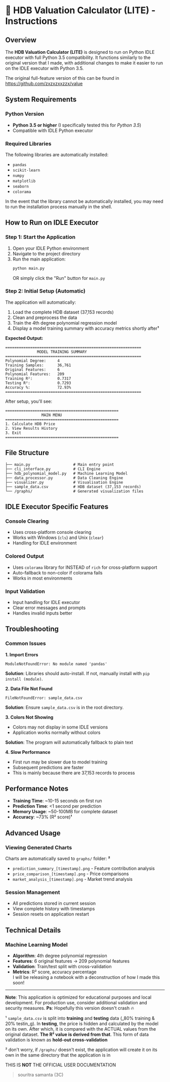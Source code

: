 # 🚀 HDB Valuation Calculator (LITE) - Instructions

## Overview
The **HDB Valuation Calculator (LITE)** is designed to run on Python IDLE executor with full Python 3.5 compatibility. It functions similarly to the original version that I made, with additional changes to make it easier to run on the IDLE executor with Python 3.5. 

The original full-feature version of this can be found in https://github.com/zxzxzxxzzx/value
## System Requirements

### Python Version
- **Python 3.5 or higher** (I specifically tested this for _Python 3.5_)
- Compatible with IDLE Python executor

### Required Libraries
The following libraries are automatically installed:
- `pandas`
- `scikit-learn`
- `numpy`
- `matplotlib`
- `seaborn`
- `colorama` 
  
In the event that the library cannot be automatically installed, you may need to run the installation process manually in the shell.

## How to Run on IDLE Executor

### Step 1: Start the Application
1. Open your IDLE Python environment
2. Navigate to the project directory
3. Run the main application:
   ```python
   python main.py
   ```
   OR simply click the "Run" button for `main.py`

### Step 2: Initial Setup (Automatic)
The application will automatically:
1. Load the complete HDB dataset (37,153 records)
2. Clean and preprocess the data
3. Train the 4th degree polynomial regression model
4. Display a model training summary with accuracy metrics shortly after**¹**

**Expected Output:**
```
============================================================
              MODEL TRAINING SUMMARY
============================================================
Polynomial Degree:     4
Training Samples:      36,761
Original Features:     6
Polynomial Features:   209
Training R²:           0.7317
Testing R²:            0.7293
Accuracy %:            72.93%
============================================================
```

After setup, you'll see:
```
==================================================
                MAIN MENU
==================================================
1. Calculate HDB Price
2. View Results History
3. Exit
==================================================
```

## File Structure
```
├── main.py                   # Main entry point 
├── cli_interface.py          # CLI Engine
├── hdb_polynomial_model.py   # Machine Learning Model
├── data_processor.py         # Data Cleaning Engine
├── visualizer.py             # Visualisation Engine
├── sample_data.csv           # HDB dataset (37,153 records)
└── /graphs/                  # Generated visualization files
```

## IDLE Executor Specific Features

### Console Clearing
- Uses cross-platform console clearing
- Works with Windows (`cls`) and Unix (`clear`)
- Handling for IDLE environment

### Colored Output
- Uses `colorama` library for INSTEAD of `rich` for cross-platform support
- Auto-fallback to non-color if colorama fails
- Works in most environments

### Input Validation
- Input handling for IDLE executor
- Clear error messages and prompts
- Handles invalid inputs better

## Troubleshooting

### Common Issues

**1. Import Errors**
```
ModuleNotFoundError: No module named 'pandas'
```
**Solution**: Libraries should auto-install. If not, manually install with `pip install (module)`.


**2. Data File Not Found**
```
FileNotFoundError: sample_data.csv
```
**Solution**: Ensure `sample_data.csv` is in the root directory.

**3. Colors Not Showing**
- Colors may not display in some IDLE versions
- Application works normally without colors
  
**Solution**: The program will automatically fallback to plain text

**4. Slow Performance**
- First run may be slower due to model training
- Subsequent predictions are faster
- This is mainly because there are 37,153 records to process

## Performance Notes
- **Training Time**: ~10-15 seconds on first run
- **Prediction Time**: <1 second per prediction
- **Memory Usage**: ~50-100MB for complete dataset
- **Accuracy**: ~73% (R² score)**¹**

## Advanced Usage

### Viewing Generated Charts
Charts are automatically saved to `graphs/` folder: **²**
- `prediction_summary_[timestamp].png` - Feature contribution analysis
- `price_comparison_[timestamp].png` - Price comparisons
- `market_analysis_[timestamp].png` - Market trend analysis

### Session Management
- All predictions stored in current session
- View complete history with timestamps
- Session resets on application restart

## Technical Details

### Machine Learning Model
- **Algorithm**: 4th degree polynomial regression
- **Features**: 6 original features → 209 polynomial features
- **Validation**: Train/test split with cross-validation
- **Metrics**: R² score, accuracy percentage  
I will be releasing a notebook with a deconstruction of how I made this soon!
---

**Note**: This application is optimized for educational purposes and local development. For production use, consider additional validation and security measures. 
**Ps**: Hopefully this version doesn't crash 🔥 

¹ `sample_data.csv`  is split into **training** and **testing** data (_80% training & 20% testin_g). In **testing**, the price is hidden and calculated by the model on its own. After which, it is compared with the ACTUAL values from the original dataset. **The R² value is derived from that**. This form of data validation is known as **hold-out cross-validation**

² don't worry, if `/graphs/` doesn't exist, the application will create it on its own in the same directory that the application is in

THIS IS **NOT** THE OFFICIAL USER DOCUMENTATION
> souritra samanta (3C)
